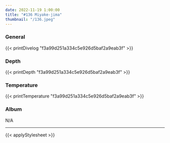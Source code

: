 ```yaml
---
date: 2022-11-19 1:00:00
title: "#136 Miyake-jima"
thumbnail: "/136.jpeg"
---
```


### General

{{< printDivelog "f3a99d251a334c5e926d5baf2a9eab3f" >}}

### Depth

{{< printDepth "f3a99d251a334c5e926d5baf2a9eab3f" >}}

### Temperature

{{< printTemperature "f3a99d251a334c5e926d5baf2a9eab3f" >}}

### Album

N/A

---

{{< applyStylesheet >}}
